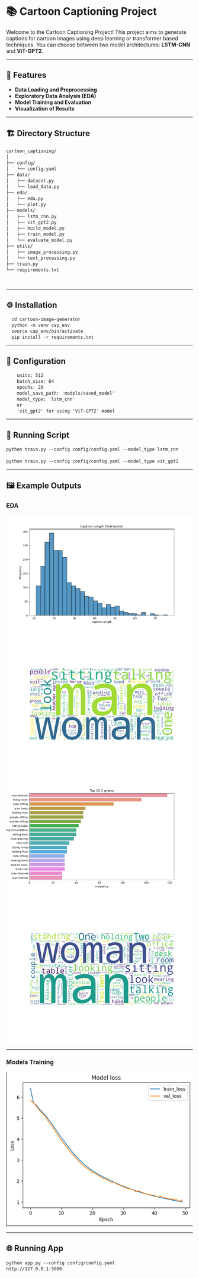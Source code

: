 # 📚 Cartoon Captioning Project

Welcome to the Cartoon Captioning Project! This project aims to generate captions for cartoon images using deep learning or transformer based techniques. You can choose between two model architectures: **LSTM-CNN** and **ViT-GPT2**.

---

## 🌟 Features

- **Data Loading and Preprocessing**
- **Exploratory Data Analysis (EDA)**
- **Model Training and Evaluation**
- **Visualization of Results**

---

## 🏗️ Directory Structure

```plaintext
cartoon_captioning/
│
├── config/
│   └── config.yaml
├── data/
│   ├── dataset.py
│   └── load_data.py
├── eda/
│   ├── eda.py
│   └── plot.py
├── models/
│   ├── lstm_cnn.py
│   ├── vit_gpt2.py
│   ├── build_model.py
│   ├── train_model.py
│   └── evaluate_model.py
├── utils/
│   ├── image_processing.py
│   └── text_processing.py
├── train.py
└── requirements.txt
```
</br>

---
## ⚙️ Installation

```
  cd cartoon-image-generator
  python -m venv cap_env
  source cap_env/bin/activate
  pip install -r requirements.txt

```
---

## 🔧 Configuration
```embedding_dim: 256
    units: 512
    batch_size: 64
    epochs: 20
    model_save_path: 'models/saved_model'
    model_type: 'lstm_cnn'  
    or 
    'vit_gpt2' for using 'ViT-GPT2' model

```
---

## 🚀 Running Script

```
python train.py --config config/config.yaml --model_type lstm_cnn

python train.py --config config/config.yaml --model_type vit_gpt2
```
---

## 🖼️ Example Outputs

### EDA 
<div align="center">
    <img src='eda/plots/caption_length_distribution.png' alt='Caption Length Distribution'>
</div>
<div align="center">
    <img src='eda/plots/common_words.png' alt='Common Words'>
</div>
<div align="center">
    <img src='eda/plots/top_ngrams.png' alt='Top N-Grams'>
</div>
<div align="center">
    <img src='eda/plots/wordcloud.png' alt='Word Cloud'>
</div>

---
### Models Training

<div align="center">
    <img src='eda/plots/training.png' alt='Caption Length Distribution'>
</div>

---

## 🌐 Running App

```
python app.py --config config/config.yaml
http://127.0.0.1:5000

```
